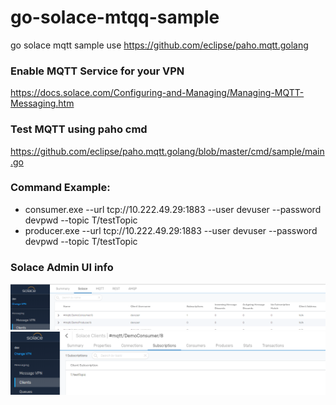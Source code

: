 # go-solace-mtqq-sample
go solace mqtt sample use https://github.com/eclipse/paho.mqtt.golang

### Enable MQTT Service for your VPN
https://docs.solace.com/Configuring-and-Managing/Managing-MQTT-Messaging.htm

### Test MQTT using paho cmd 
https://github.com/eclipse/paho.mqtt.golang/blob/master/cmd/sample/main.go

### Command Example:
- consumer.exe --url tcp://10.222.49.29:1883 --user devuser --password devpwd --topic T/testTopic
- producer.exe --url tcp://10.222.49.29:1883 --user devuser --password devpwd --topic T/testTopic

### Solace Admin UI info
![Producer & Consumer Clients](https://github.com/emmansun/go-solace-mqtt-sample/blob/master/solace_mqtt_1.png)
![Consumer's subscription](https://github.com/emmansun/go-solace-mqtt-sample/blob/master/solace_mqtt_2.png)



